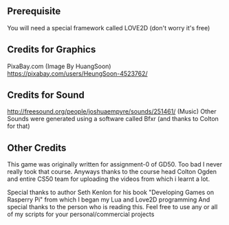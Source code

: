 Prerequisite
------------

You will need a special framework called LOVE2D (don't worry it's free)




Credits for Graphics
-
PixaBay.com (Image By HuangSoon)
https://pixabay.com/users/HeungSoon-4523762/

Credits for Sound
-
http://freesound.org/people/joshuaempyre/sounds/251461/
(Music)
Other Sounds were generated using a software called Bfxr (and thanks to Colton for that)

Other Credits
--
This game was originally written for assignment-0 of GD50. Too bad I never really took that course.
Anyways thanks to the course head Colton Ogden and entire CS50 team for uploading the videos from which i learnt a lot.

Special thanks to author Seth Kenlon for his book "Developing Games on Rasperry Pi" from which I began my Lua and Love2D programming
And special thanks to the person who is reading this. Feel free to use any or all of my scripts for your personal/commercial projects
